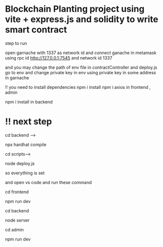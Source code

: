 
Blockchain Planting project using vite + express.js
and solidity to write smart contract
===================================================

step to run

open garnache with 1337 as network id and connect ganache in metamask using rpc id http://127.0.0.1:7545 and network id 1337

and you may change the path of env file in contractController and deploy.js go to env and change private key in env using private key in some address in garnache

!! you need  to install dependencies 
npm i install
npm i axios
in frontend , admin

npm i install 
in backend

!!
next step
==========

cd backend -->

npx hardhat compile

cd scripts-->

node deploy.js


so everything is set

and open vs code and run these command


cd frontend 

npm run dev

cd backend 

node server

cd admin 

npm run dev

